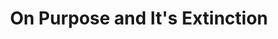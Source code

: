 ---
title: On Purpose and It's Extinction
desc: Why has personal purpose died in the mass conciousness?
createdDate: 1 Mar 2025
layout: layout.njk
tags: writing
---